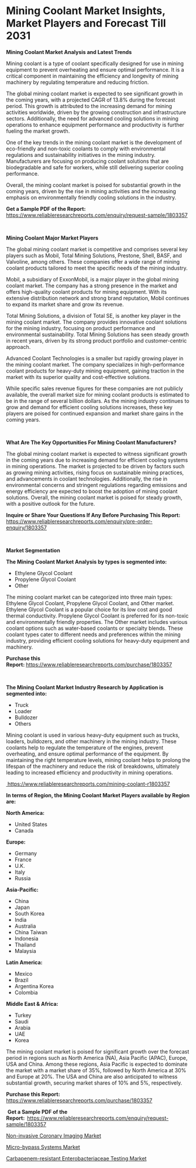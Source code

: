 <p><h1>Mining Coolant Market Insights, Market Players and Forecast Till 2031</h1></p><p><strong>Mining Coolant Market Analysis and Latest Trends</strong></p>
<p><p>Mining coolant is a type of coolant specifically designed for use in mining equipment to prevent overheating and ensure optimal performance. It is a critical component in maintaining the efficiency and longevity of mining machinery by regulating temperature and reducing friction.</p><p>The global mining coolant market is expected to see significant growth in the coming years, with a projected CAGR of 13.8% during the forecast period. This growth is attributed to the increasing demand for mining activities worldwide, driven by the growing construction and infrastructure sectors. Additionally, the need for advanced cooling solutions in mining operations to enhance equipment performance and productivity is further fueling the market growth.</p><p>One of the key trends in the mining coolant market is the development of eco-friendly and non-toxic coolants to comply with environmental regulations and sustainability initiatives in the mining industry. Manufacturers are focusing on producing coolant solutions that are biodegradable and safe for workers, while still delivering superior cooling performance.</p><p>Overall, the mining coolant market is poised for substantial growth in the coming years, driven by the rise in mining activities and the increasing emphasis on environmentally friendly cooling solutions in the industry.</p></p>
<p><strong>Get a Sample PDF of the Report:&nbsp;</strong> <a href="https://www.reliableresearchreports.com/enquiry/request-sample/1803357">https://www.reliableresearchreports.com/enquiry/request-sample/1803357</a></p>
<p>&nbsp;</p>
<p><strong>Mining Coolant Major Market Players</strong></p>
<p><p>The global mining coolant market is competitive and comprises several key players such as Mobil, Total Mining Solutions, Prestone, Shell, BASF, and Valvoline, among others. These companies offer a wide range of mining coolant products tailored to meet the specific needs of the mining industry.</p><p>Mobil, a subsidiary of ExxonMobil, is a major player in the global mining coolant market. The company has a strong presence in the market and offers high-quality coolant products for mining equipment. With its extensive distribution network and strong brand reputation, Mobil continues to expand its market share and grow its revenue.</p><p>Total Mining Solutions, a division of Total SE, is another key player in the mining coolant market. The company provides innovative coolant solutions for the mining industry, focusing on product performance and environmental sustainability. Total Mining Solutions has seen steady growth in recent years, driven by its strong product portfolio and customer-centric approach.</p><p>Advanced Coolant Technologies is a smaller but rapidly growing player in the mining coolant market. The company specializes in high-performance coolant products for heavy-duty mining equipment, gaining traction in the market with its superior quality and cost-effective solutions.</p><p>While specific sales revenue figures for these companies are not publicly available, the overall market size for mining coolant products is estimated to be in the range of several billion dollars. As the mining industry continues to grow and demand for efficient cooling solutions increases, these key players are poised for continued expansion and market share gains in the coming years.</p></p>
<p>&nbsp;</p>
<p><strong>What Are The Key Opportunities For Mining Coolant Manufacturers?</strong></p>
<p><p>The global mining coolant market is expected to witness significant growth in the coming years due to increasing demand for efficient cooling systems in mining operations. The market is projected to be driven by factors such as growing mining activities, rising focus on sustainable mining practices, and advancements in coolant technologies. Additionally, the rise in environmental concerns and stringent regulations regarding emissions and energy efficiency are expected to boost the adoption of mining coolant solutions. Overall, the mining coolant market is poised for steady growth, with a positive outlook for the future.</p></p>
<p><strong>Inquire or Share Your Questions If Any Before Purchasing This Report:</strong> <a href="https://www.reliableresearchreports.com/enquiry/pre-order-enquiry/1803357">https://www.reliableresearchreports.com/enquiry/pre-order-enquiry/1803357</a></p>
<p>&nbsp;</p>
<p><strong>Market Segmentation</strong></p>
<p><strong>The Mining Coolant Market Analysis by types is segmented into:</strong></p>
<p><ul><li>Ethylene Glycol Coolant</li><li>Propylene Glycol Coolant</li><li>Other</li></ul></p>
<p><p>The mining coolant market can be categorized into three main types: Ethylene Glycol Coolant, Propylene Glycol Coolant, and Other market. Ethylene Glycol Coolant is a popular choice for its low cost and good thermal conductivity. Propylene Glycol Coolant is preferred for its non-toxic and environmentally friendly properties. The Other market includes various coolant options such as water-based coolants or specialty blends. These coolant types cater to different needs and preferences within the mining industry, providing efficient cooling solutions for heavy-duty equipment and machinery.</p></p>
<p><strong>Purchase this Report:&nbsp;</strong><a href="https://www.reliableresearchreports.com/purchase/1803357">https://www.reliableresearchreports.com/purchase/1803357</a></p>
<p>&nbsp;</p>
<p><strong>The Mining Coolant Market Industry Research by Application is segmented into:</strong></p>
<p><ul><li>Truck</li><li>Loader</li><li>Bulldozer</li><li>Others</li></ul></p>
<p><p>Mining coolant is used in various heavy-duty equipment such as trucks, loaders, bulldozers, and other machinery in the mining industry. These coolants help to regulate the temperature of the engines, prevent overheating, and ensure optimal performance of the equipment. By maintaining the right temperature levels, mining coolant helps to prolong the lifespan of the machinery and reduce the risk of breakdowns, ultimately leading to increased efficiency and productivity in mining operations.</p></p>
<p><a href="https://www.reliableresearchreports.com/mining-coolant-r1803357">&nbsp;https://www.reliableresearchreports.com/mining-coolant-r1803357</a></p>
<p><strong>In terms of Region, the Mining Coolant Market Players available by Region are:</strong></p>
<p>
    <p> <strong> North America: </strong>
        <ul>
            <li>United States</li>
            <li>Canada</li>
        </ul>
        </p> 
    <p> <strong> Europe: </strong>
        <ul>
            <li>Germany</li>
            <li>France</li>
            <li>U.K.</li>
            <li>Italy</li>
            <li>Russia</li>
        </ul>
        </p> 
    <p> <strong> Asia-Pacific: </strong>
        <ul>
            <li>China</li>
            <li>Japan</li>
            <li>South Korea</li>
            <li>India</li>
            <li>Australia</li>
            <li>China Taiwan</li>
            <li>Indonesia</li>
            <li>Thailand</li>
            <li>Malaysia</li>
        </ul>
        </p> 
    <p> <strong> Latin America: </strong>
        <ul>
            <li>Mexico</li>
            <li>Brazil</li>
            <li>Argentina Korea</li>
            <li>Colombia</li>
        </ul>
        </p> 
    <p> <strong> Middle East & Africa: </strong>
        <ul>
            <li>Turkey</li>
            <li>Saudi</li>
            <li>Arabia</li>
            <li>UAE</li>
            <li>Korea</li>
        </ul>
    </p>
    </p>
<p><p>The mining coolant market is poised for significant growth over the forecast period in regions such as North America (NA), Asia Pacific (APAC), Europe, USA and China. Among these regions, Asia Pacific is expected to dominate the market with a market share of 35%, followed by North America at 30% and Europe at 20%. The USA and China are also anticipated to witness substantial growth, securing market shares of 10% and 5%, respectively.</p></p>
<p><strong>Purchase this Report: </strong><a href="https://www.reliableresearchreports.com/purchase/1803357">https://www.reliableresearchreports.com/purchase/1803357</a></p>
<p>&nbsp;<strong>Get a Sample PDF of the Report:&nbsp;&nbsp;</strong><a href="https://www.reliableresearchreports.com/enquiry/request-sample/1803357">https://www.reliableresearchreports.com/enquiry/request-sample/1803357</a></p>
<p><strong></strong></p>
<p><p><a href="https://view.publitas.com/reportprime-1/global-non-invasive-coronary-imaging-market-size-share-analysis-by-product-type-by-application-by-region-forecasts-2024-2031/">Non-invasive Coronary Imaging Market</a></p><p><a href="https://view.publitas.com/reportprime-1/global-micro-bypass-systems-market-size-share-analysis-by-product-type-by-application-by-region-forecasts-2024-2031/">Micro-bypass Systems Market</a></p><p><a href="https://view.publitas.com/reportprime-1/carbapenem-resistant-enterobacteriaceae-testing-market-trends-focusing-on-carbapenem-resistant-enterobacteriaceae-testing-market-insight-and-forecast-analysis-2024-2031/">Carbapenem-resistant Enterobacteriaceae Testing Market</a></p></p>